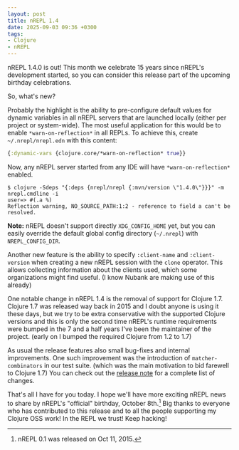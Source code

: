 ```yaml
---
layout: post
title: nREPL 1.4
date: 2025-09-03 09:36 +0300
tags:
- Clojure
- nREPL
---
```


nREPL 1.4.0 is out! This month we celebrate 15 years since nREPL's development started,
so you can consider this release part of the upcoming birthday celebrations.

So, what's new?

Probably the highlight is the ability to pre-configure default values for dynamic
variables in all nREPL servers that are launched locally (either per project or
system-wide). The most useful application for this would be to enable
`*warn-on-reflection*` in all REPLs. To achieve this, create `~/.nrepl/nrepl.edn`
with this content:

```clojure
{:dynamic-vars {clojure.core/*warn-on-reflection* true}}
```

Now, any nREPL server started from any IDE will have `*warn-on-reflection*` enabled.

    $ clojure -Sdeps "{:deps {nrepl/nrepl {:mvn/version \"1.4.0\"}}}" -m nrepl.cmdline -i
    user=> #(.a %)
    Reflection warning, NO_SOURCE_PATH:1:2 - reference to field a can't be resolved.

**Note:** nREPL doesn't support directly `XDG_CONFIG_HOME` yet, but you can easily
override the default global config directory (`~/.nrepl`) with `NREPL_CONFIG_DIR`.

Another new feature is the ability to specify `:client-name` and `:client-version` when
creating a new nREPL session with the `clone` operator. This allows collecting information
about the clients used, which some organizations might find useful. (I know Nubank are
making use of this already)

One notable change in nREPL 1.4 is the removal of support for Clojure 1.7. Clojure 1.7 was released
way back in 2015 and I doubt anyone is using it these days, but we try to be extra conservative with the
supported Clojure versions and this is only the second time nREPL's runtime requirements were bumped
in the 7 and a half years I've been the maintainer of the project. (early on I bumped the required Clojure from 1.2 to 1.7)

As usual the release features also small bug-fixes and internal improvements. One such improvement was 
the introduction of `matcher-combinators` in our test suite. (which was the main motivation to bid farewell to Clojure 1.7)
You can check out the [release note](https://github.com/nrepl/nrepl/releases/tag/v1.4.0) for a complete list of changes.

That's all I have for you today. I hope we'll have more exciting nREPL news to share by nREPL's "official" birthday, October 8th.[^1]
Big thanks to everyone who has contributed to this release and to all the people supporting my Clojure OSS work!
In the REPL we trust! Keep hacking!

[^1]: nREPL 0.1 was released on Oct 11, 2015.

